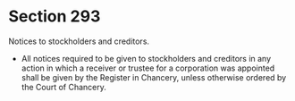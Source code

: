 # Section 293

Notices to stockholders and creditors.

- All notices required to be given to stockholders and creditors in any action in which a receiver or trustee for a corporation was appointed shall be given by the Register in Chancery, unless otherwise ordered by the Court of Chancery.